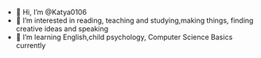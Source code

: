 - 👋 Hi, I’m @Katya0106
- 👀 I’m interested in reading, teaching and studying,making things, finding creative ideas and speaking
- 🌱 I’m  learning English,child psychology, Computer Science Basics currently
